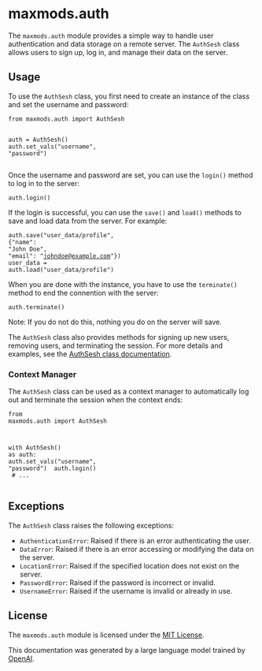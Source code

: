 <h1>maxmods.auth</h1><p>The <code>maxmods.auth</code> module provides a simple way to handle user authentication and data storage on a remote server. The <code>AuthSesh</code> class allows users to sign up, log in, and manage their data on the server.</p><h2>Usage</h2><p>To use the <code>AuthSesh</code> class, you first need to create an instance of the class and set the username and password:</p><pre><div class="bg-black mb-4 rounded-md"><div class="flex items-center relative text-gray-200 bg-gray-800 px-4 py-2 text-xs font-sans"></div><div class="p-4"><code class="!whitespace-pre-wrap hljs language-python"><span class="hljs-keyword">from</span> maxmods.auth <span class="hljs-keyword">import</span> AuthSesh

auth = AuthSesh()
auth.set_vals(<span class="hljs-string">"username"</span>, <span class="hljs-string">"password"</span>)
</code></div></div></pre><p>Once the username and password are set, you can use the <code>login()</code> method to log in to the server:</p><pre><div class="bg-black mb-4 rounded-md"><div class="flex items-center relative text-gray-200 bg-gray-800 px-4 py-2 text-xs font-sans"></div><div class="p-4"><code class="!whitespace-pre-wrap hljs language-python">auth.login()
</code></div></div></pre><p>If the login is successful, you can use the <code>save()</code> and <code>load()</code> methods to save and load data from the server. For example:</p><pre><div class="bg-black mb-4 rounded-md"><div class="flex items-center relative text-gray-200 bg-gray-800 px-4 py-2 text-xs font-sans"></div><div class="p-4"><code class="!whitespace-pre-wrap hljs language-python">auth.save(<span class="hljs-string">"user_data/profile"</span>, {<span class="hljs-string">"name"</span>: <span class="hljs-string">"John Doe"</span>, <span class="hljs-string">"email"</span>: <span class="hljs-string">"johndoe@example.com"</span>})
user_data = auth.load(<span class="hljs-string">"user_data/profile"</span>)</code></div></div></pre><p>When you are done with the instance, you have to use the <code>terminate()</code> method to end the connention with the server:</p><pre><div class="bg-black mb-4 rounded-md"><div class="flex items-center relative text-gray-200 bg-gray-800 px-4 py-2 text-xs font-sans"></div><div class="p-4"><code class="!whitespace-pre-wrap hljs language-python">auth.terminate()</code></div></div></pre><p>Note: If you do not do this, nothing you do on the server will save.

The <code>AuthSesh</code> class also provides methods for signing up new users, removing users, and terminating the session. For more details and examples, see the <a href="https://github.com/maxwellewxam/maxmods/blob/main/maxmods/auth/auth.py" target="_new">AuthSesh class documentation</a>.</p><h3>Context Manager</h3><p>The <code>AuthSesh</code> class can be used as a context manager to automatically log out and terminate the session when the context ends:</p><pre><div class="bg-black mb-4 rounded-md"><div class="flex items-center relative text-gray-200 bg-gray-800 px-4 py-2 text-xs font-sans"></div><div class="p-4"><code class="!whitespace-pre-wrap hljs language-python"><span class="hljs-keyword">from</span> maxmods.auth <span class="hljs-keyword">import</span> AuthSesh

<span class="hljs-keyword">with</span> AuthSesh() <span class="hljs-keyword">as</span> auth:
</span>    auth.set_vals(<span class="hljs-string">"username"</span>, <span class="hljs-string">"password"</span>)
</span>    auth.login()
    <span class="hljs-comment">    # ...</span>
</code></div></div></pre><h2>Exceptions</h2><p>The <code>AuthSesh</code> class raises the following exceptions:</p><ul><li><code>AuthenticationError</code>: Raised if there is an error authenticating the user.</li><li><code>DataError</code>: Raised if there is an error accessing or modifying the data on the server.</li><li><code>LocationError</code>: Raised if the specified location does not exist on the server.</li><li><code>PasswordError</code>: Raised if the password is incorrect or invalid.</li><li><code>UsernameError</code>: Raised if the username is invalid or already in use.</li></ul><h2>License</h2><p>The <code>maxmods.auth</code> module is licensed under the <a href="https://github.com/maxwellewxam/maxmods/blob/main/LICENSE" target="_new">MIT License</a>.</p><p>This documentation was generated by a large language model trained by <a href="https://openai.com/" target="_new">OpenAI</a>.</p></div>